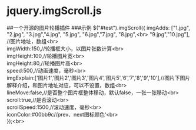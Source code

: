 # jquery.imgScroll.js
##一个开源的图片轮播插件
###示例
$("#test").imgScroll({
      imgAdds: ["1.jpg", "2.jpg", "3.jpg","4.jpg", "5.jpg", "6.jpg","7.jpg", "8.jpg",\<br>   "9.jpg","10.jpg"], //图片地址，数组\<br>  
      imgWidth:150,//轮播框大小，以图片张数计算\<br>  
			imgHeight:100,//轮播图片宽\<br>  
			imgHeight:80,//轮播图片高\<br>  
			speed:500,//动画速度，毫秒\<br>  
			imgExplain:['图片1','图片2','图片3','图片4','图片5','6','7','8','9','10'],//图片下图片解释介绍，和图片地址对应，可以不设置，数组\<br>  
			lineMove:false,//是否整个图片框整体移动，默认false，一张一张移动\<br>  
			scroll:true,//是否滚动\<br>  
			scrollSpeed:1500,//滚动速度，毫秒\<br>  
			iconColor:#00bb9c//prev、next图标颜色‘\<br>  
	});\<br>  
